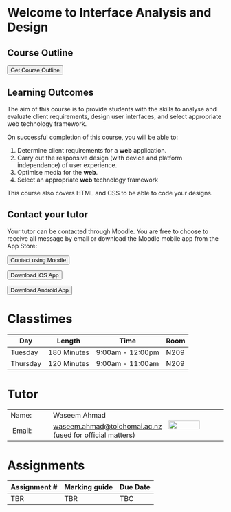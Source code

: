 <div class="mycontent" markdown="1" style="margin:0; padding:0">

# Welcome to Interface Analysis and Design

## Course Outline

<a href="https://drive.google.com/a/g.toiohomai.ac.nz/file/d/149HmxqgKybATGYkSCs6FhqSZZ22rlXN-" target="_blank"><button class="btn btn-info">Get Course Outline</button></a>

## Learning Outcomes

The aim of this course is to provide students with the skills to analyse and evaluate client requirements, design user interfaces, and select appropriate web technology framework.

On successful completion of this course, you will be able to:

1. Determine client requirements for a **web** application.
2. Carry out the responsive design (with device and platform independence) of user experience.
3. Optimise media for the **web**.
4. Select an appropriate **web** technology framework

This course also covers HTML and CSS to be able to code your designs.

## Contact your tutor

Your tutor can be contacted through Moodle. You are free to choose to receive all message by email or download the Moodle mobile app from the App Store:

<a href="https://moodle.toiohomai.ac.nz/message/index.php" target="_blank"><button class="btn btn-info">Contact using Moodle</button></a>

<a href="https://itunes.apple.com/nz/app/moodle/id633359593" target="_blank"><button class="btn btn-primary">Download iOS App</button></a>

<a href="https://play.google.com/store/apps/details?id=com.moodle.moodlemobile" target="_blank"><button class="btn btn-success">Download Android App</button></a>

# Classtimes

<table class="table table-striped" style="border-collapse: collapse; ">
	<thead class="thead-light">
		<tr>
			<th>Day</th>
			<th>Length</th>
			<th>Time</th>
			<th>Room</th>
		</tr>
	</thead>
	<tbody>
		<tr>
			<td>Tuesday</td>
			<td>180 Minutes</td>
			<td>9:00am - 12:00pm</td>
			<td>N209</td>	
		</tr>
		<tr>
			<td>Thursday</td>
			<td>120 Minutes</td>
			<td>9:00am - 11:00am</td>
			<td>N209</td>	
		</tr>
	</tbody>
</table>

# Tutor

<table class="table" style="border-collapse: collapse; ">
    <tr>
        <td style="width: 30%">Name:</td>
        <td style="width: 50%">Waseem Ahmad</td>
        <td style="width: 20%" rowspan="5"><img style="width:60%; min-width: 120px; margin:0 auto;" src="https://d2ddoduugvun08.cloudfront.net/items/0f2U0q0o0u1f1Y1I2p2q/7B250581-26D6-450F-82DC-AA2C41B0CFFE-294-0000004315248D91.PNG"> </td>
    </tr>
    <tr>
        <td><i class="fa fa-envelope">&nbsp;</i>Email:</td>
        <td><a href="mailto: waseem.ahmad@toiohomai.ac.nz" target="_blank">waseem.ahmad@toiohomai.ac.nz</a> (used for official matters)</td>
    </tr>
</table>

# Assignments

| Assignment # | Marking guide | Due Date |
| --- | --- | --- |
| TBR | TBR | TBC |

</div>